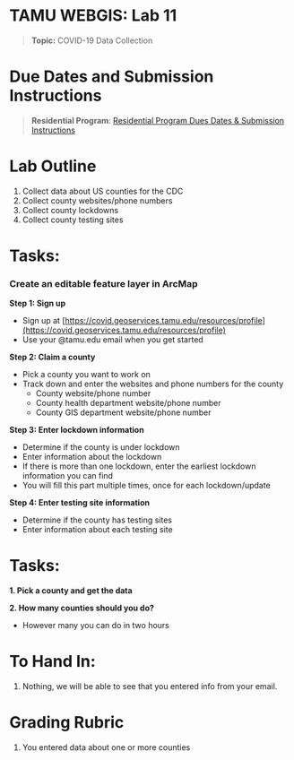 # TAMU WEBGIS: Lab 11
>
>**Topic:** COVID-19 Data Collection
>

# Due Dates and Submission Instructions
<!--
> **Online Program**: [Online Program Dues Dates & Submission Instructions](https://github.tamu.edu/TAMU-GEOG-678-WebGIS/Online/blob/master/submissions/11.md)
>
-->
> **Residential Program**: [Residential Program Dues Dates & Submission Instructions](https://github.tamu.edu/TAMU-GEOG-678-WebGIS/Residential/blob/master/submissions/11.md)

# Lab Outline
1. Collect data about US counties for the CDC
2. Collect county websites/phone numbers
3. Collect county lockdowns
4. Collect county testing sites

# Tasks:

### Create an editable feature layer in ArcMap <br  />
**Step 1:  Sign up**
- Sign up at [https://covid.geoservices.tamu.edu/resources/profile](https://covid.geoservices.tamu.edu/resources/profile)
- Use your @tamu.edu email when you get started

**Step 2: Claim a county**
- Pick a county you want to work on
- Track down and enter the websites and phone numbers for the county
  - County website/phone number
  - County health department website/phone number
  - County GIS department website/phone number

**Step 3: Enter lockdown information**
- Determine if the county is under lockdown
- Enter information about the lockdown
- If there is more than one lockdown, enter the earliest lockdown information you can find
- You will fill this part multiple times, once for each lockdown/update

**Step 4: Enter testing site information**
- Determine if the county has testing sites
- Enter information about each testing site



# **Tasks:**
**1. Pick a county and get the data**

**2. How many counties should you do?**
- However many you can do in two hours

# **To Hand In:**
1. Nothing, we will be able to see that you entered info from your email. 

# **Grading Rubric**
1. You entered data about one or more counties
